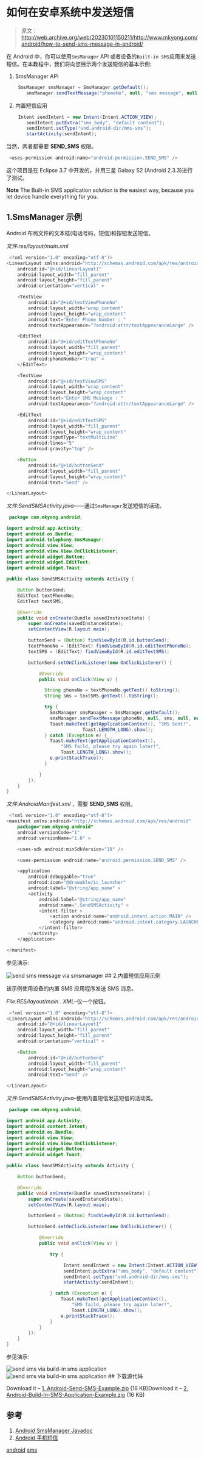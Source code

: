 # 如何在安卓系统中发送短信

> 原文：<http://web.archive.org/web/20230101150211/http://www.mkyong.com/android/how-to-send-sms-message-in-android/>

在 Android 中，你可以使用`SmsManager` API 或者设备的`Built-in SMS`应用来发送短信。在本教程中，我们将向您展示两个发送短信的基本示例:

1.  SmsManager API

    ```java
     SmsManager smsManager = SmsManager.getDefault();
    	smsManager.sendTextMessage("phoneNo", null, "sms message", null, null); 
    ```

2.  内置短信应用

    ```java
     Intent sendIntent = new Intent(Intent.ACTION_VIEW);
    	sendIntent.putExtra("sms_body", "default content"); 
    	sendIntent.setType("vnd.android-dir/mms-sms");
    	startActivity(sendIntent); 
    ```

当然，两者都需要 **SEND_SMS** 权限。

```java
 <uses-permission android:name="android.permission.SEND_SMS" /> 
```

这个项目是在 Eclipse 3.7 中开发的，并用三星 Galaxy S2 (Android 2.3.3)进行了测试。

**Note**
The Built-in SMS application solution is the easiest way, because you let device handle everything for you.

## 1.SmsManager 示例

Android 布局文件的文本框(电话号码，短信)和按钮发送短信。

*文件:res/layout/main.xml*

```java
 <?xml version="1.0" encoding="utf-8"?>
<LinearLayout xmlns:android="http://schemas.android.com/apk/res/android"
    android:id="@+id/linearLayout1"
    android:layout_width="fill_parent"
    android:layout_height="fill_parent"
    android:orientation="vertical" >

    <TextView
        android:id="@+id/textViewPhoneNo"
        android:layout_width="wrap_content"
        android:layout_height="wrap_content"
        android:text="Enter Phone Number : "
        android:textAppearance="?android:attr/textAppearanceLarge" />

    <EditText
        android:id="@+id/editTextPhoneNo"
        android:layout_width="fill_parent"
        android:layout_height="wrap_content"
        android:phoneNumber="true" >
    </EditText>

    <TextView
        android:id="@+id/textViewSMS"
        android:layout_width="wrap_content"
        android:layout_height="wrap_content"
        android:text="Enter SMS Message : "
        android:textAppearance="?android:attr/textAppearanceLarge" />

    <EditText
        android:id="@+id/editTextSMS"
        android:layout_width="fill_parent"
        android:layout_height="wrap_content"
        android:inputType="textMultiLine"
        android:lines="5"
        android:gravity="top" />

    <Button
        android:id="@+id/buttonSend"
        android:layout_width="fill_parent"
        android:layout_height="wrap_content"
        android:text="Send" />

</LinearLayout> 
```

*文件:SendSMSActivity.java*——通过`SmsManager`发送短信的活动。

```java
 package com.mkyong.android;

import android.app.Activity;
import android.os.Bundle;
import android.telephony.SmsManager;
import android.view.View;
import android.view.View.OnClickListener;
import android.widget.Button;
import android.widget.EditText;
import android.widget.Toast;

public class SendSMSActivity extends Activity {

	Button buttonSend;
	EditText textPhoneNo;
	EditText textSMS;

	@Override
	public void onCreate(Bundle savedInstanceState) {
		super.onCreate(savedInstanceState);
		setContentView(R.layout.main);

		buttonSend = (Button) findViewById(R.id.buttonSend);
		textPhoneNo = (EditText) findViewById(R.id.editTextPhoneNo);
		textSMS = (EditText) findViewById(R.id.editTextSMS);

		buttonSend.setOnClickListener(new OnClickListener() {

			@Override
			public void onClick(View v) {

			  String phoneNo = textPhoneNo.getText().toString();
			  String sms = textSMS.getText().toString();

			  try {
				SmsManager smsManager = SmsManager.getDefault();
				smsManager.sendTextMessage(phoneNo, null, sms, null, null);
				Toast.makeText(getApplicationContext(), "SMS Sent!",
							Toast.LENGTH_LONG).show();
			  } catch (Exception e) {
				Toast.makeText(getApplicationContext(),
					"SMS faild, please try again later!",
					Toast.LENGTH_LONG).show();
				e.printStackTrace();
			  }

			}
		});
	}
} 
```

*文件:AndroidManifest.xml* ，需要 **SEND_SMS** 权限。

```java
 <?xml version="1.0" encoding="utf-8"?>
<manifest xmlns:android="http://schemas.android.com/apk/res/android"
    package="com.mkyong.android"
    android:versionCode="1"
    android:versionName="1.0" >

    <uses-sdk android:minSdkVersion="10" />

    <uses-permission android:name="android.permission.SEND_SMS" />

    <application
        android:debuggable="true"
        android:icon="@drawable/ic_launcher"
        android:label="@string/app_name" >
        <activity
            android:label="@string/app_name"
            android:name=".SendSMSActivity" >
            <intent-filter >
                <action android:name="android.intent.action.MAIN" />
                <category android:name="android.intent.category.LAUNCHER" />
            </intent-filter>
        </activity>
    </application>

</manifest> 
```

参见演示:

![send sms message via smsmanager](img/1246663482afa05d7787e9d46b08eba9.png "android-send-sms-message-example") ## 2.内置短信应用示例

该示例使用设备的内置 SMS 应用程序发送 SMS 消息。

*File:RES/layout/main . XML*–仅一个按钮。

```java
 <?xml version="1.0" encoding="utf-8"?>
<LinearLayout xmlns:android="http://schemas.android.com/apk/res/android"
    android:id="@+id/linearLayout1"
    android:layout_width="fill_parent"
    android:layout_height="fill_parent"
    android:orientation="vertical" >

    <Button
        android:id="@+id/buttonSend"
        android:layout_width="fill_parent"
        android:layout_height="wrap_content"
        android:text="Send" />

</LinearLayout> 
```

*文件:SendSMSActivity.java*–使用内置短信发送短信的活动类。

```java
 package com.mkyong.android;

import android.app.Activity;
import android.content.Intent;
import android.os.Bundle;
import android.view.View;
import android.view.View.OnClickListener;
import android.widget.Button;
import android.widget.Toast;

public class SendSMSActivity extends Activity {

	Button buttonSend;

	@Override
	public void onCreate(Bundle savedInstanceState) {
		super.onCreate(savedInstanceState);
		setContentView(R.layout.main);

		buttonSend = (Button) findViewById(R.id.buttonSend);

		buttonSend.setOnClickListener(new OnClickListener() {

			@Override
			public void onClick(View v) {

				try {

				     Intent sendIntent = new Intent(Intent.ACTION_VIEW);
				     sendIntent.putExtra("sms_body", "default content"); 
				     sendIntent.setType("vnd.android-dir/mms-sms");
				     startActivity(sendIntent);

				} catch (Exception e) {
					Toast.makeText(getApplicationContext(),
						"SMS faild, please try again later!",
						Toast.LENGTH_LONG).show();
					e.printStackTrace();
				}
			}
		});
	}
} 
```

参见演示:

![send sms via build-in sms application](img/53e09212990ac13161fbff9de0d1e833.png "android-send-sms-message-example2")![send sms via build-in sms application](img/e522d4faab5ce3cc8ef6bda9b28f0163.png "android-send-sms-message-example2-1") ## 下载源代码

Download it – [1\. Android-Send-SMS-Example.zip](http://web.archive.org/web/20190309054809/http://www.mkyong.com/wp-content/uploads/2012/03/Android-Send-SMS-Example.zip) (16 KB)Download it – [2\. Android-Build-In-SMS-Application-Example.zip](http://web.archive.org/web/20190309054809/http://www.mkyong.com/wp-content/uploads/2012/03/Android-Build-In-SMS-Application-Example.zip) (16 KB)

## 参考

1.  [Android SmsManager Javadoc](http://web.archive.org/web/20190309054809/http://developer.android.com/reference/android/telephony/gsm/SmsManager.html)
2.  [Android 手机短信](http://web.archive.org/web/20190309054809/http://mobiforge.com/developing/story/sms-messaging-android)

[android](http://web.archive.org/web/20190309054809/http://www.mkyong.com/tag/android/) [sms](http://web.archive.org/web/20190309054809/http://www.mkyong.com/tag/sms/)







